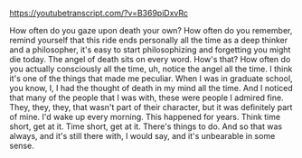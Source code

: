 https://youtubetranscript.com/?v=B369piDxvRc

 How often do you gaze upon death your own? How often do you remember, remind yourself that this ride ends personally all the time as a deep thinker and a philosopher, it's easy to start philosophizing and forgetting you might die today. The angel of death sits on every word. How's that? How often do you actually consciously all the time, uh, notice the angel all the time. I think it's one of the things that made me peculiar. When I was in graduate school, you know, I, I had the thought of death in my mind all the time. And I noticed that many of the people that I was with, these were people I admired fine. They, they, they, that wasn't part of their character, but it was definitely part of mine. I'd wake up every morning. This happened for years. Think time short, get at it. Time short, get at it. There's things to do. And so that was always, and it's still there with, I would say, and it's unbearable in some sense.